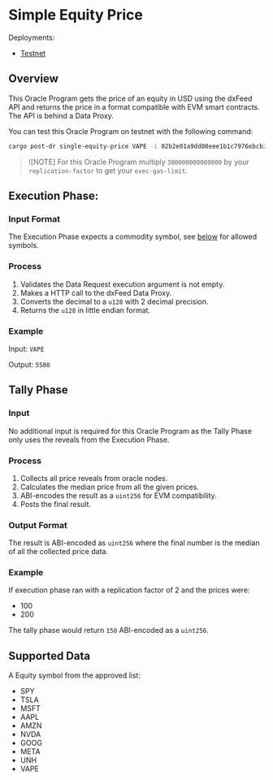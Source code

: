 # Simple Equity Price

Deployments:
- [Testnet](https://testnet.explorer.seda.xyz/oracle-programs/02b2e01a9dd08eee1b1c7976ebcb382a7dc75368e073266fb70a1ed259435848)
<!-- - [Mainnet](https://mainnet.explorer.seda.xyz/oracle-programs/ae31c9c4026d259cabab6df4e012f4837175fa27572c49e313337516f971772a) -->


## Overview

This Oracle Program gets the price of an equity in USD using the dxFeed API and returns the price in a format compatible with EVM smart contracts. The API is behind a Data Proxy.

You can test this Oracle Program on testnet with the following command:

```sh
cargo post-dr single-equity-price VAPE -i 02b2e01a9dd08eee1b1c7976ebcb382a7dc75368e073266fb70a1ed259435848 --gas-price 4000 --exec-gas-limit 900000000000000 -r 3
```

> ![NOTE] For this Oracle Program multiply `300000000000000` by your `replication-factor` to get your `exec-gas-limit`.

## Execution Phase:

### Input Format

The Execution Phase expects a commodity symbol, see [below](#supported-data) for allowed symbols.

### Process

1. Validates the Data Request execution argument is not empty.
1. Makes a HTTP call to the dxFeed Data Proxy.
1. Converts the decimal to a `u128` with 2 decimal precision.
1. Returns the `u128` in little endian format.

### Example

Input: `VAPE`

Output: `5500`


## Tally Phase

### Input

No additional input is required for this Oracle Program as the Tally Phase only uses the reveals from the Execution Phase.

### Process

1. Collects all price reveals from oracle nodes.
1. Calculates the median price from all the given prices.
1. ABI-encodes the result as a `uint256` for EVM compatibility.
1. Posts the final result.

### Output Format

The result is ABI-encoded as `uint256` where the final number is the median of all the collected price data.

### Example

If execution phase ran with a replication factor of 2 and the prices were:
- 100
- 200

The tally phase would return `150` ABI-encoded as a `uint256`.

## Supported Data

A Equity symbol from the approved list:
- SPY
- TSLA
- MSFT
- AAPL
- AMZN
- NVDA
- GOOG
- META
- UNH
- VAPE